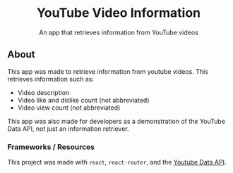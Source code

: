 <h1 align="center">YouTube Video Information</h1>
<p align="center">An app that retrieves information from YouTube videos</p>

## About

This app was made to retrieve information from youtube videos. This retrieves information such as:

* Video description
* Video like and dislike count (not abbreviated)
* Video view count (not abbreviated)

This app was also made for developers as a demonstration of the YouTube Data API, not just an information retriever.

### Frameworks / Resources
This project was made with `react`, `react-router`, and the [Youtube Data API](https://developers.google.com/youtube/v3/getting-started).
